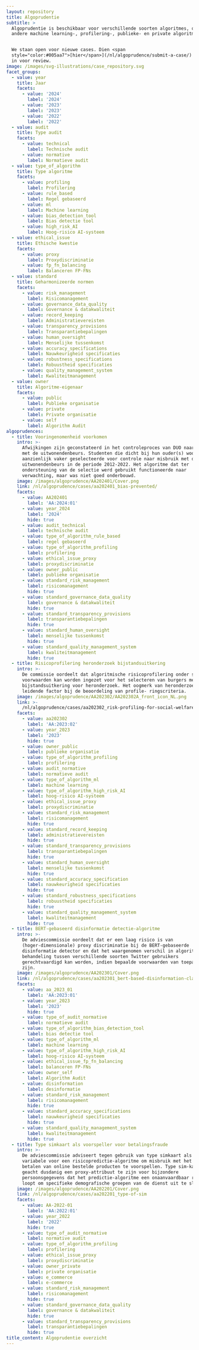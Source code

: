 ```yaml
---
layout: repository
title: Algoprudentie
subtitle: >
  Algoprudentie is beschikbaar voor verschillende soorten algoritmes, onder
  andere machine learning-, profilering-, publieke- en private algoritmes.


  We staan open voor nieuwe cases. Dien <span
  style="color:#005aa7">[hier</span>](/nl/algoprudence/submit-a-case/) een case
  in voor review.
image: /images/svg-illustrations/case_repository.svg
facet_groups:
  - value: year
    title: Jaar
    facets:
      - value: '2024'
        label: '2024'
      - value: '2023'
        label: '2023'
      - value: '2022'
        label: '2022'
  - value: audit
    title: Type audit
    facets:
      - value: technical
        label: Technische audit
      - value: normative
        label: Normatieve audit
  - value: type_of_algorithm
    title: Type algoritme
    facets:
      - value: profiling
        label: Profilering
      - value: rule_based
        label: Regel gebaseerd
      - value: ml
        label: Machine learning
      - value: bias_detection_tool
        label: Bias detectie tool
      - value: high_risk_AI
        label: Hoog-risico AI-systeem
  - value: ethical_issue
    title: Ethische kwestie
    facets:
      - value: proxy
        label: Proxydiscriminatie
      - value: fp_fn_balancing
        label: Balanceren FP-FNs
  - value: standard
    title: Geharmonizeerde normen
    facets:
      - value: risk_management
        label: Risicomanagement
      - value: governance_data_quality
        label: Governance & datakwaliteit
      - value: record_keeping
        label: Administratievereisten
      - value: transparency_provisions
        label: Transparantiebepalingen
      - value: human_oversight
        label: Menselijke tussenkomst
      - value: accuracy_specifications
        label: Nauwkeurigheid specificaties
      - value: robustness_specifications
        label: Robuustheid specificaties
      - value: quality_management_system
        label: Kwaliteitmanagement
  - value: owner
    title: Algoritme-eigenaar
    facets:
      - value: public
        label: Publieke organisatie
      - value: private
        label: Private organisatie
      - value: self
        label: Algorithm Audit
algoprudences:
  - title: Vooringenomenheid voorkomen
    intro: >-
      Afwijkingen zijn geconstateerd in het controleproces van DUO naar misbruik
      met de uitwonendenbeurs. Studenten die dicht bij hun ouder(s) woonden zijn
      aanzienlijk vaker geselecteerde voor controle naar misbruik met de
      uitwonendenbeurs in de periode 2012-2022. Het algoritme dat ter
      ondersteuning van de selectie werd gebruikt functioneerde naar
      verwachting, maar was niet goed onderbouwd.
    image: /images/algoprudence/AA202401/Cover.png
    link: /nl/algoprudence/cases/aa202401_bias-prevented/
    facets:
      - value: AA202401
        label: 'AA:2024:01'
      - value: year_2024
        label: '2024'
        hide: true
      - value: audit_technical
        label: technische audit
      - value: type_of_algorithm_rule_based
        label: regel gebaseerd
      - value: type_of_algorithm_profiling
        label: profilering
      - value: ethical_issue_proxy
        label: proxydiscriminatie
      - value: owner_public
        label: publieke organisatie
      - value: standard_risk_management
        label: risicomanagement
        hide: true
      - value: standard_governance_data_quality
        label: governance & datakwaliteit
        hide: true
      - value: standard_transparency_provisions
        label: transparantiebepalingen
        hide: true
      - value: standard_human_oversight
        label: menselijke tussenkomst
        hide: true
      - value: standard_quality_management_system
        label: kwaliteitmanagement
        hide: true
  - title: Risicoprofilering heronderzoek bijstandsuitkering
    intro: >-
      De commissie oordeelt dat algoritmische risicoprofilering onder strikte
      voorwaarden kan worden ingezet voor het selecteren van burgers met een
      bijstandsuitkering voor heronderzoek. Het oogmerk van heronderzoek is een
      leidende factor bij de beoordeling van profile- ringscriteria.
    image: /images/algoprudence/AA202302/AA202302A_front_icon_NL.png
    link: >-
      /nl/algoprudence/cases/aa202302_risk-profiling-for-social-welfare-reexamination
    facets:
      - value: aa202302
        label: 'AA:2023:02'
      - value: year_2023
        label: '2023'
        hide: true
      - value: owner_public
        label: publieke organisatie
      - value: type_of_algorithm_profiling
        label: profilering
      - value: audit_normative
        label: normatieve audit
      - value: type_of_algorithm_ml
        label: machine learning
      - value: type_of_algorithm_high_risk_AI
        label: hoog-risico AI-systeem
      - value: ethical_issue_proxy
        label: proxydiscriminatie
      - value: standard_risk_management
        label: risicomanagement
        hide: true
      - value: standard_record_keeping
        label: administratievereisten
        hide: true
      - value: standard_transparency_provisions
        label: transparantiebepalingen
        hide: true
      - value: standard_human_oversight
        label: menselijke tussenkomst
        hide: true
      - value: standard_accuracy_specification
        label: nauwkeurigheid specificaties
        hide: true
      - value: standard_robustness_specifications
        label: robuustheid specificaties
        hide: true
      - value: standard_quality_management_system
        label: kwaliteitmanagement
        hide: true
  - title: BERT-gebaseerd disinformatie detectie-algoritme
    intro: >-
      De adviescommissie oordeelt dat er een laag risico is van
      (hoger-dimensionale) proxy discriminatie bij de BERT-gebaseerde
      disinformatie detector en dat het waargenomen verschil in algoritmische
      behandeling tussen verschillende soorten Twitter gebruikers
      gerechtvaardigd kan worden, indien bepaalde voorwaarden van toepassing
      zijn.
    image: /images/algoprudence/AA202301/Cover.png
    link: /nl/algoprudence/cases/aa202301_bert-based-disinformation-classifier
    facets:
      - value: aa_2023_01
        label: 'AA:2023:01'
      - value: year_2023
        label: '2023'
        hide: true
      - value: type_of_audit_normative
        label: normatieve audit
      - value: type_of_algorithm_bias_detection_tool
        label: bias detectie tool
      - value: type_of_algorithm_ml
        label: machine learning
      - value: type_of_algorithm_high_risk_AI
        label: hoog-risico AI-systeem
      - value: ethical_issue_fp_fn_balancing
        label: balanceren FP-FNs
      - value: owner_self
        label: Algorithm Audit
      - value: disinformation
        label: desinformatie
      - value: standard_risk_management
        label: risicomanagement
        hide: true
      - value: standard_accuracy_specifications
        label: nauwkeurigheid specificaties
        hide: true
      - value: standard_quality_management_system
        label: kwaliteitmanagement
        hide: true
  - title: Type simkaart als voorspeller voor betalingsfraude
    intro: >-
      De adviescommissie adviseert tegen gebruik van type simkaart als input
      variabele voor een risicopredictie-algoritme om misbruik met het achteraf
      betalen van online bestelde producten te voorspellen. Type sim-kaart wordt
      geacht dusdanig een proxy-attribuut te zijn voor bijzondere
      persoonsgegevens dat het predictie-algoritme een onaanvaardbaar risico
      loopt om specifieke demografische groepen van de dienst uit te sluiten.
    image: /images/algoprudence/AA202201/Cover.png
    link: /nl/algoprudence/cases/aa202201_type-of-sim
    facets:
      - value: AA-2022-01
        label: 'AA:2022:01'
      - value: year_2022
        label: '2022'
        hide: true
      - value: type_of_audit_normative
        label: normative audit
      - value: type_of_algorithm_profiling
        label: profilering
      - value: ethical_issue_proxy
        label: proxydiscriminatie
      - value: owner_private
        label: private organisatie
      - value: e_commerce
        label: e-commerce
      - value: standard_risk_management
        label: risicomanagement
        hide: true
      - value: standard_governance_data_quality
        label: governance & datakwaliteit
        hide: true
      - value: standard_transparency_provisions
        label: transparantiebepalingen
        hide: true
title_content: Algoprudentie overzicht
---
```


